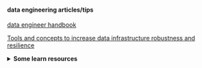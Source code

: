 #### data engineering articles/tips
[data engineer handbook](https://github.com/DataExpert-io/data-engineer-handbook)

[Tools and concepts to increase data infrastructure robustness and resilience](https://gist.github.com/jsvitor/40236dab063dc312e1f67eb314c8dee1)

<!--
### working as Data Engineer using
AWS, Airflow, Spark, Python, SQL, Docker, ... and solving (on-demand) problems with various other tools.
**jsvitor/jsvitor** is a ✨ _special_ ✨ repository because its `README.md` (this file) appears on your GitHub profile.

Here are some ideas to get you started:

- 🔭 I’m currently working on ...
- 🌱 I’m currently learning ...
- 👯 I’m looking to collaborate on ...
- 🤔 I’m looking for help with ...
- 💬 Ask me about ...
- 📫 How to reach me: ...
- 😄 Pronouns: ...
- ⚡ Fun fact: ...

### Projects and bootcamps that I did
<details>
  <summary><b>Data Engineer</b>💜</summary>
  
  #### 💹 Data exploration with Python
  * [Titanic model](https://colab.research.google.com/github/jsvitor/data-engineer-banco-carrefour/blob/main/titanic_model.ipynb)
</details>

<details>
  <summary><b>Data Engineer</b>💜</summary>
  
  #### 💹 Data exploration with Python
  * [Titanic model](https://colab.research.google.com/github/jsvitor/data-engineer-banco-carrefour/blob/main/titanic_model.ipynb)
</details>
-->

<details>
  <summary><b>Some learn resources</b></summary>

  * [FreeCodeCamp](https://www.freecodecamp.org)
  * [roadmap.sh](https://roadmap.sh/)
  * [SoloLearn](https://www.sololearn.com)
  * [Saylor Academy](https://www.saylor.org)
  * [Coursera](https://www.coursera.org)
  * [Khan Academy](https://www.khanacademy.org/)
  * [Harvard University](https://online-learning.harvard.edu/catalog/free)
  * [Udacity](https://www.udacity.com)
  * [Alison](https://alison.com)
  
  * [Apache Airflow | Learning path](https://github.com/jghoman/awesome-apache-airflow)

</details>



